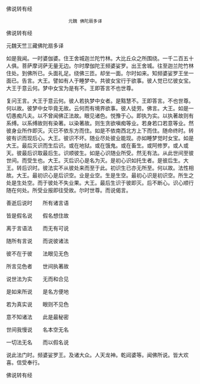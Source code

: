   佛说转有经  

                        　　元魏 佛陀扇多译  

佛说转有经  

元魏天竺三藏佛陀扇多译  

如是我闻。一时婆伽婆。住王舍城迦兰陀竹林。大比丘众之所围绕。一千二百五十人俱。菩萨摩诃萨无量无边。尔时摩伽陀王频婆娑罗。出王舍城。往至迦兰陀竹林住处。到佛所已。头面礼足。绕佛三匝。却坐一面。尔时如来。知频婆娑罗王坐一面已。告言。大王。譬如有人于睡梦中。共彼女宝行于欲事。彼人觉已忆彼女宝。大王于意云何。梦中女宝为是有不。王即答言不也世尊。  

复问王言。大王于意云何。彼人若执梦中女者。是黠慧不。王即答言。不也世尊。何以故。彼梦中女毕竟无故。云何而有境界欲事。彼人徒劳。佛言。大王。如是一切愚痴凡夫。以不曾闻佛正法故。眼见诸色。悦豫于心。即执为实。以执著故则有系缚。以系缚故则有染著。以染著故。则生贪欲嗔痴等业。若身若口若意等业。然彼身业所作即灭。灭已不依东方而住。如是不依南西北方上下而住。随命终时。转彼有识而现后心。大王。彼识不坏。随业尽处彼业能现。亦如睡梦觉时女宝。如是大王。最后灭识而生后识。或在地狱。或在饿鬼。或在畜生。或阿修罗。或人或天。彼最后识取最后生。识顺彼生。如是心识随业所受。然无有法。从此世间至彼世间。而受生也。大王。灭后识心是名为灭。是初心识如托生者。是彼后生。大王。转后识时。彼法实不从彼处来而至于此。初识生已亦无所至。何以故。法性相故。大王。最初识心是后识空。业是业空。生是生空。最初心识是初识空。所生之处是生处空。而于彼处不失业果。大王。最后生识于彼即灭。后不断心。识心顺行随在何处。所受业报即往受故。尔时世尊。而说偈言。  

善逝后说时　　所有诸言语  

皆是假名说　　假名想住故  

离于言语法　　而无有可说  

随所有言说　　而说彼诸法  

彼不在于彼　　法眼见无色  

所言见色者　　世间执著故  

说世法为实　　无而和合见  

是如来所说　　是名方便地  

若为真实说　　眼则不见色  

意不知诸法　　此是最秘密  

世间我慢说　　名本空无名  

一切法无名　　而以假名说  

说此法门时。频婆娑罗王。及诸大众。人天龙神。乾闼婆等。闻佛所说。皆大欢喜。信受奉行。  

佛说转有经  
